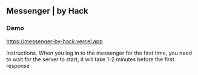## Messenger | by Hack

### Demo
https://messenger-by-hack.vercel.app

Instructions.
When you log in to the messenger for the first time, you need to wait for the server to start, it will take 1-2 minutes before the first response
